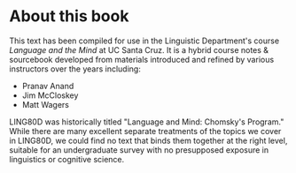 # About this book

This text has been compiled for use in the Linguistic Department's course _Language and the Mind_ at UC Santa Cruz. It is a hybrid course notes & sourcebook developed from materials introduced and refined by various instructors over the years including: 
- Pranav Anand
- Jim McCloskey
- Matt Wagers

LING80D was historically titled "Language and Mind: Chomsky's Program." While there are many excellent separate treatments of the topics we cover in LING80D, we could find no text that binds them together at the right level, suitable for an undergraduate survey with no presupposed exposure in linguistics or cognitive science.
<!--stackedit_data:
eyJoaXN0b3J5IjpbLTEyODIwOTgxNzhdfQ==
-->